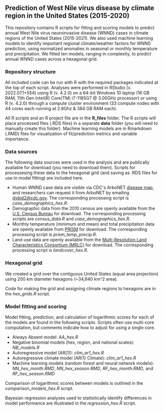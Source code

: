 ## Prediction of West Nile virus disease by climate region in the United States (2015-2020)
This repository contains R scripts for fitting and scoring models to predict annual West Nile virus neuroinvasive disease (WNND) cases in climate regions of the United States (2015-2021). We also used machine learning models to identify important regional climate/weather factors for WNND prediction, using normalized anomalies in seasonal or monthly temperature and precipitation. We fitted ten models, ranging in complexity, to predict annual WNND cases across a hexagonal grid. 

### Repository structure
All included code can be run with R with the required packages indicated at the top of each script. Analyses were performed in RStudio (v. 2022.07.1+554) using R (v. 4.2.0) on a 64-bit Windows 10 laptop (16 GB RAM, 11th Gen Intel(R) Core(TM) i7-1185G7 @ 3.00GHz processor) or using R (v. 4.2.0) through a compute cluster environment (33 compute nodes with 44 cores each running at 2.8Ghz & 384 GB RAM each). 

All R scripts and an R project file are in the **R_files** folder. The R scripts will place processed files (.RDS files) in a separate **data** folder (you will need to manually create this folder). Machine learning models are in Rmarkdown (.RMD) files for visualization of fit/prediction metrics and variable importance.

### Data sources
The following data sources were used in the analysis and are publically available for download (you need to download them). Scripts for processesing these data to the hexagonal grid (and saving as .RDS files for use in model fitting) are included here.
- Human WNND case data are visible via CDC's ArboNET [disease map](https://wwwn.cdc.gov/arbonet/maps/ADB_Diseases_Map/index.html), and researchers can request it from ArboNET by emailing <dvbid2@cdc.gov>. The corresponding processing script is _case_demographics_hex.R_.
- Demographic data from the 2010 census are openly available from the [U.S. Census Bureau](https://www.census.gov/programs-surveys/decennial-census/data/datasets.2010.html) for download. The corresponding processing scripts are _census_data.R_ and _case_demographics_hex.R_.
- Monthly temperature (minimum and mean) and total precipitation data are openly available from [PRISM](https://www.prism.oregonstate.edu/recent/) for download. The corresponding processing script is _prism_temp_precip.R_.
- Land use data are openly available from the [Multi-Resolution Land Characteristics Consortium (MRLC)](https://www.mrlc.gov/data/nlcd-2011-land-cover-conus) for download. The corresponding processing script is _landcover_hex.R_.

### Hexagonal grid
We created a grid over the contiguous United States (equal area projection) using 200 km diameter hexagons (~34,640 km^2 area).

Code for making the grid and assigning climate regions to hexagons are in the _hex_grids.R_ script.

### Model fitting and scoring
Model fitting, prediction, and calculation of logarithmic scores for each of the models are found in the following scripts. Scripts often use multi-core computation, but comments indicate how to adjust for using a single core.
- Always Absent model: _AA_hex.R_
- Negative binomial models (hex, region, and national scales): _NB_models.R_
- Autoregressive model (AR(1)): _clim_ar1_hex.R_
- Autoregressive climate model (AR(1) Climate): _clim_ar1_hex.R_
- Machine learning models (random forest and neural network models): _NN_hex_month.RMD_, _NN_hex_season.RMD_, _RF_hex_month.RMD_, and _RF_hex_season.RMD_

Comparison of logarithmic scores between models is outlined in the _comparison_models_hex.R_ script.

Bayesian regression analyses used to statisitically identify differences in model performance are illustrated in the _regression_hex.R_ script.
